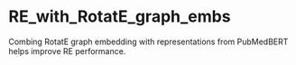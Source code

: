 # RE_with_RotatE_graph_embs

Combing RotatE graph embedding with representations from PubMedBERT helps improve RE performance.
